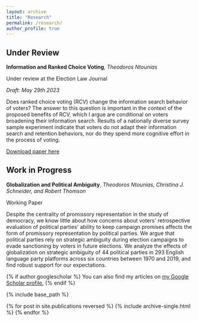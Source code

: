 ```yaml
---
layout: archive
title: "Research"
permalink: /research/
author_profile: true
---
```


## Under Review

**Information and Ranked Choice Voting**, _Theodoros Ntounias_

Under review at the Election Law Journal

_Draft: May 29th 2023_

Does ranked choice voting (RCV) change the information search behavior of voters? The answer to this question is important in the context of the proposed benefits of RCV, which I argue are conditional on voters broadening their information search. Results of a nationally diverse survey sample experiment indicate that voters do not adapt their information search and retention behaviors, nor do they spend more cognitive effort in the process of voting.

[Download paper here](http://tdounias.github.io/files/rcv_05_2023.pdf)

## Work in Progress

**Globalization and Political Ambiguity**, _Theodoros Ntounias, Christina J. Schneider, and Robert Thomson_

Working Paper

Despite the centrality of promissory representation in the study of democracy, we know little about how concerns about voters' retrospective evaluation of political parties' ability to keep campaign promises affects the form of promissory representation by political parties. We argue that political parties rely on strategic ambiguity during election campaigns to evade sanctioning by voters in future elections. We analyze the effects of globalization on strategic ambiguity of 44 political parties in 293 English language party platforms across six countries between 1970 and 2019, and find robust support for our expectations. 

{% if author.googlescholar %}
  You can also find my articles on <u><a href="{{author.googlescholar}}">my Google Scholar profile</a>.</u>
{% endif %}

{% include base_path %}

{% for post in site.publications reversed %}
  {% include archive-single.html %}
{% endfor %}
